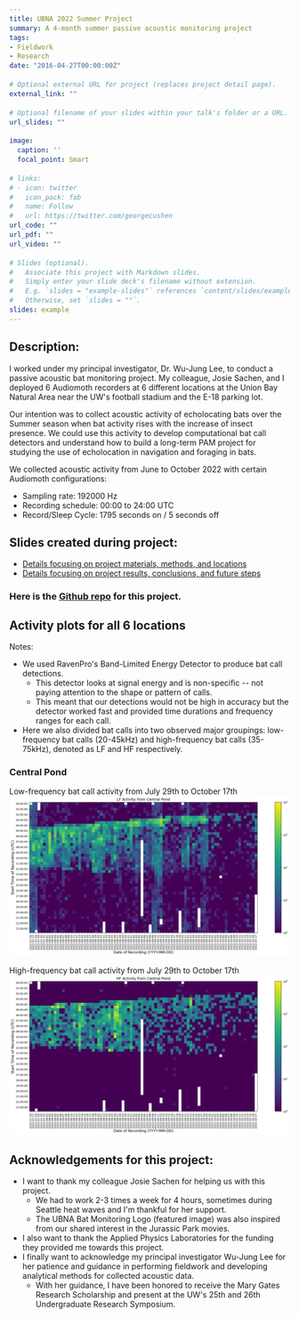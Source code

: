 ```yaml
---
title: UBNA 2022 Summer Project
summary: A 4-month summer passive acoustic monitoring project
tags:
- Fieldwork
- Research
date: "2016-04-27T00:00:00Z"

# Optional external URL for project (replaces project detail page).
external_link: ""

# Optional filename of your slides within your talk's folder or a URL.
url_slides: ""

image:
  caption: ''
  focal_point: Smart

# links:
# - icon: twitter
#   icon_pack: fab
#   name: Follow
#   url: https://twitter.com/georgecushen
url_code: ""
url_pdf: ""
url_video: ""

# Slides (optional).
#   Associate this project with Markdown slides.
#   Simply enter your slide deck's filename without extension.
#   E.g. `slides = "example-slides"` references `content/slides/example-slides.md`.
#   Otherwise, set `slides = ""`.
slides: example
---
```


## Description:

I worked under my principal investigator, Dr. Wu-Jung Lee, to conduct a passive acoustic bat monitoring project. My colleague, Josie Sachen, and I deployed 6 Audiomoth recorders at 6 different locations at the Union Bay Natural Area near the UW's football stadium and the E-18 parking lot.

Our intention was to collect acoustic activity of echolocating bats over the Summer season when bat activity rises with the increase of insect presence. We could use this activity to develop computational bat call detectors and understand how to build a long-term PAM project for studying the use of echolocation in navigation and foraging in bats.

We collected acoustic activity from June to October 2022 with certain Audiomoth configurations:
- Sampling rate: 192000 Hz 
- Recording schedule: 00:00 to 24:00 UTC
- Record/Sleep Cycle: 1795 seconds on / 5 seconds off

## Slides created during project:

- [Details focusing on project materials, methods, and locations](./20220830_summer.pdf)
- [Details focusing on project results, conclusions, and future steps](./20221109_recap.pdf)

### Here is the [Github repo](https://github.com/uw-echospace/union-bay-bats) for this project.

## Activity plots for all 6 locations

Notes:
- We used RavenPro's Band-Limited Energy Detector to produce bat call detections. 
   - This detector looks at signal energy and is non-specific -- not paying attention to the shape or pattern of calls. 
   - This meant that our detections would not be high in accuracy but the detector worked fast and provided time durations and frequency ranges for each call.
- Here we also divided bat calls into two observed major groupings: low-frequency bat calls (20-45kHz) and high-frequency bat calls (35-75kHz), denoted as LF and HF respectively.

### Central Pond

Low-frequency bat call activity from July 29th to October 17th
![lf_central](./ActivityPlots/LFCentral.png)

High-frequency bat call activity from July 29th to October 17th
![hf_central](./ActivityPlots/HFCentral.png)

## Acknowledgements for this project:

- I want to thank my colleague Josie Sachen for helping us with this project. 
   - We had to work 2-3 times a week for 4 hours, sometimes during Seattle heat waves and I'm thankful for her support.
   - The UBNA Bat Monitoring Logo (featured image) was also inspired from our shared interest in the Jurassic Park movies.
- I also want to thank the Applied Physics Laboratories for the funding they provided me towards this project.
- I finally want to acknowledge my principal investigator Wu-Jung Lee for her patience and guidance in performing fieldwork and developing analytical methods for collected acoustic data.
   - With her guidance, I have been honored to receive the Mary Gates Research Scholarship and present at the UW's 25th and 26th Undergraduate Research Symposium.
